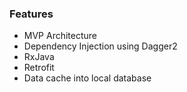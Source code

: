 ### Features

- MVP Architecture
- Dependency Injection using Dagger2
- RxJava
- Retrofit
- Data cache into local database